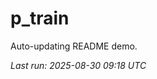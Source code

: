 # p_train

Auto-updating README demo.

<!--START_SECTION:status-->
_Last run: 2025-08-30 09:18 UTC_
<!--END_SECTION:status-->












































































































































































































































